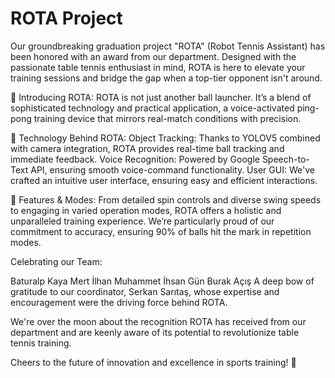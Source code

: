 # ROTA Project
Our groundbreaking graduation project "ROTA" (Robot Tennis Assistant) has been honored with an award from our department. Designed with the passionate table tennis enthusiast in mind, ROTA is here to elevate your training sessions and bridge the gap when a top-tier opponent isn't around.

🔹 Introducing ROTA:
ROTA is not just another ball launcher. It’s a blend of sophisticated technology and practical application, a voice-activated ping-pong training device that mirrors real-match conditions with precision.

🔹 Technology Behind ROTA:
Object Tracking: Thanks to YOLOV5 combined with camera integration, ROTA provides real-time ball tracking and immediate feedback.
Voice Recognition: Powered by Google Speech-to-Text API, ensuring smooth voice-command functionality.
User GUI: We've crafted an intuitive user interface, ensuring easy and efficient interactions.

🔹 Features & Modes:
From detailed spin controls and diverse swing speeds to engaging in varied operation modes, ROTA offers a holistic and unparalleled training experience. We’re particularly proud of our commitment to accuracy, ensuring 90% of balls hit the mark in repetition modes.

Celebrating our Team:

Baturalp Kaya
Mert İlhan
Muhammet İhsan Gün
Burak Açış
A deep bow of gratitude to our coordinator, Serkan Sarıtaş, whose expertise and encouragement were the driving force behind ROTA.

We're over the moon about the recognition ROTA has received from our department and are keenly aware of its potential to revolutionize table tennis training.

Cheers to the future of innovation and excellence in sports training! 🚀
